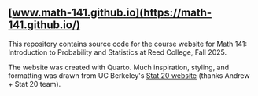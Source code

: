 ## [www.math-141.github.io](https://math-141.github.io/)

This repository contains source code for the course website for Math 141: Introduction to Probability and Statistics at Reed College, Fall 2025.

The website was created with Quarto. Much inspiration, styling, and formatting was drawn from UC Berkeley's [Stat 20 website](https://www.stat20.org/) (thanks Andrew + Stat 20 team).
